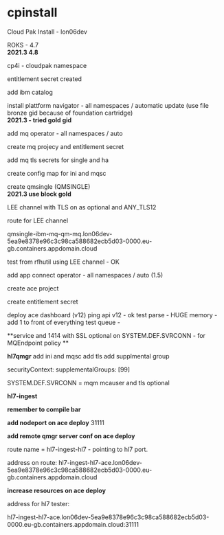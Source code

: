 # cpinstall

Cloud Pak Install - lon06dev

ROKS - 4.7\
**2021.3 4.8**

cp4i - cloudpak namespace

entitlement secret created

add ibm catalog

install plattform navigator - all namespaces / automatic update (use file bronze gid because of foundation cartridge)\
**2021.3 - tried gold gid**

add mq operator - all namespaces / auto

create mq projecy and entitlement secret

add mq tls secrets for single and ha

create config map for ini and mqsc

create qmsingle (QMSINGLE)\
**2021.3 use block gold**

LEE channel with TLS on as optional and ANY_TLS12

route for LEE channel

qmsingle-ibm-mq-qm-mq.lon06dev-5ea9e8378e96c3c98ca588682ecb5d03-0000.eu-gb.containers.appdomain.cloud

test from rfhutil using LEE channel - OK


add app connect operator - all namespaces / auto (1.5)

create ace project

create entitlement secret

deploy ace dashboard (v12)
ping api v12 - ok
test parse - HUGE memory - add 1 to front of everything
test queue - 

**service and 1414 with SSL optional on SYSTEM.DEF.SVRCONN - for MQEndpoint policy **


**hl7qmgr**
add ini and mqsc
add tls
add supplmental group 

securityContext:
     supplementalGroups: [99]

SYSTEM.DEF.SVRCONN  = mqm mcauser and tls optional

**hl7-ingest**

**remember to compile bar**

**add nodeport on ace deploy** 31111

**add remote qmgr server conf on ace deploy** 

route name = hl7-ingest-hl7 - pointing to hl7 port.

address on route: hl7-ingest-hl7-ace.lon06dev-5ea9e8378e96c3c98ca588682ecb5d03-0000.eu-gb.containers.appdomain.cloud

**increase resources on ace deploy**

address for hl7 tester:

hl7-ingest-hl7-ace.lon06dev-5ea9e8378e96c3c98ca588682ecb5d03-0000.eu-gb.containers.appdomain.cloud:31111

